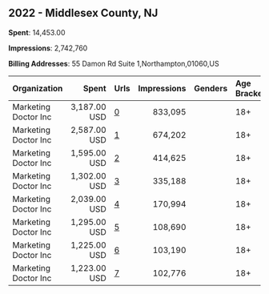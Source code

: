 ## 2022 - Middlesex County, NJ 
**Spent**: 14,453.00

**Impressions**: 2,742,760

**Billing Addresses**: 55 Damon Rd Suite 1,Northampton,01060,US

|Organization|Spent|Urls|Impressions|Genders|Age Brackets|Country Codes|
|:---|---:|:---|---:|:---|:---|:---|
|Marketing Doctor Inc|3,187.00 USD|[0](https://www.snap.com/political-ads/asset/d586b0ddc3e6aaba19977a214e95ee67de7c1362c88b56a6fb516b4d50d38822?mediaType=png)|833,095||18+|united states|
|Marketing Doctor Inc|2,587.00 USD|[1](https://www.snap.com/political-ads/asset/ba15970d15729cd76572db22b30efb7ebd2acffe96bad3edb9e1d583cfb06bc5?mediaType=mp4)|674,202||18+|united states|
|Marketing Doctor Inc|1,595.00 USD|[2](https://www.snap.com/political-ads/asset/5af8d084edeec4943c3dce0f49e7b507242363880ea204367e3de33e0298a563?mediaType=mp4)|414,625||18+|united states|
|Marketing Doctor Inc|1,302.00 USD|[3](https://www.snap.com/political-ads/asset/789f46778cc3a329e13e6579ea1163e4ad61ac016492414ca35afef3d5ad82a7?mediaType=mp4)|335,188||18+|united states|
|Marketing Doctor Inc|2,039.00 USD|[4](https://www.snap.com/political-ads/asset/2bb94908dc3401d8afae94bb1f3b1db5c137a5fa24807517c1d99abdc607981c?mediaType=png)|170,994||18+|united states|
|Marketing Doctor Inc|1,295.00 USD|[5](https://www.snap.com/political-ads/asset/c461777e0940319a661337387091eb219e4f3eca2a08e6bf5fa020a255dd0229?mediaType=mp4)|108,690||18+|united states|
|Marketing Doctor Inc|1,225.00 USD|[6](https://www.snap.com/political-ads/asset/760ad37e65288cffbb9bc54c395b8cf90aca6bd5fd92f4cb90339589cdc5b7a3?mediaType=mp4)|103,190||18+|united states|
|Marketing Doctor Inc|1,223.00 USD|[7](https://www.snap.com/political-ads/asset/63d3392bcfdc462452498d24da4536d6be222ff670a46dcfa87d1dba798a2322?mediaType=mp4)|102,776||18+|united states|
